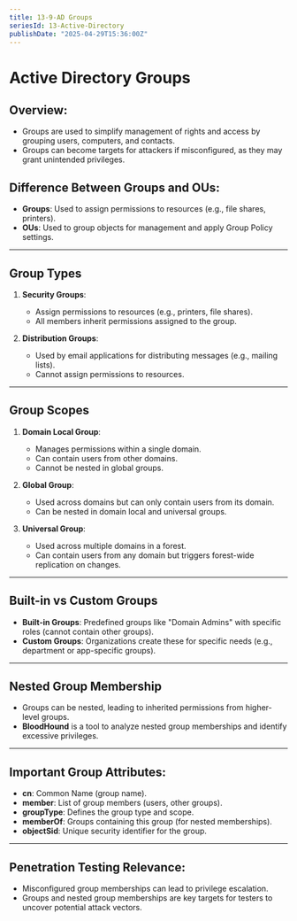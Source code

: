 ```yaml
---
title: 13-9-AD Groups
seriesId: 13-Active-Directory
publishDate: "2025-04-29T15:36:00Z"
---
```


# Active Directory Groups

## Overview:
- Groups are used to simplify management of rights and access by grouping users, computers, and contacts.
- Groups can become targets for attackers if misconfigured, as they may grant unintended privileges.

## Difference Between Groups and OUs:
- **Groups**: Used to assign permissions to resources (e.g., file shares, printers).
- **OUs**: Used to group objects for management and apply Group Policy settings.

---

## Group Types
1. **Security Groups**:
   - Assign permissions to resources (e.g., printers, file shares).
   - All members inherit permissions assigned to the group.
   
2. **Distribution Groups**:
   - Used by email applications for distributing messages (e.g., mailing lists).
   - Cannot assign permissions to resources.

---

## Group Scopes
1. **Domain Local Group**:
   - Manages permissions within a single domain.
   - Can contain users from other domains.
   - Cannot be nested in global groups.
   
2. **Global Group**:
   - Used across domains but can only contain users from its domain.
   - Can be nested in domain local and universal groups.

3. **Universal Group**:
   - Used across multiple domains in a forest.
   - Can contain users from any domain but triggers forest-wide replication on changes.

---

## Built-in vs Custom Groups
- **Built-in Groups**: Predefined groups like "Domain Admins" with specific roles (cannot contain other groups).
- **Custom Groups**: Organizations create these for specific needs (e.g., department or app-specific groups).

---

## Nested Group Membership
- Groups can be nested, leading to inherited permissions from higher-level groups.
- **BloodHound** is a tool to analyze nested group memberships and identify excessive privileges.

---

## Important Group Attributes:
- **cn**: Common Name (group name).
- **member**: List of group members (users, other groups).
- **groupType**: Defines the group type and scope.
- **memberOf**: Groups containing this group (for nested memberships).
- **objectSid**: Unique security identifier for the group.

---

## Penetration Testing Relevance:
- Misconfigured group memberships can lead to privilege escalation.
- Groups and nested group memberships are key targets for testers to uncover potential attack vectors.